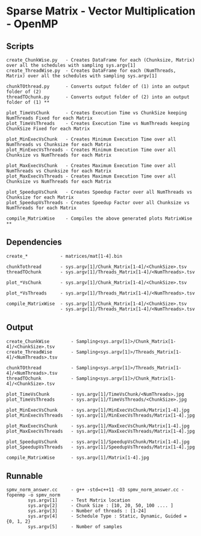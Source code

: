 # Sparse Matrix - Vector Multiplication - OpenMP

## Scripts
	
	create_ChunkWise.py   - Creates DataFrame for each (Chunksize, Matrix) over all the schedules with sampling sys.argv[1]
	create_ThreadWise.py  - Creates DataFrame for each (NumThreads, Matrix) over all the schedules with sampling sys.argv[1]
	
	chunkTOthread.py      - Converts output folder of (1) into an output folder of (2)
	threadTOchunk.py      - Converts output folder of (2) into an output folder of (1) **
	
	plot_TimeVsChunk	  - Creates Execution Time vs ChunkSize keeping NumThreads Fixed for each Matrix
	plot_TimeVsThreads	  - Creates Execution Time vs NumThreads keeping ChunkSize Fixed for each Matrix

	plot_MinExecVsChunk   - Creates Minimum Execution Time over all NumThreads vs Chunksize for each Matrix
	plot_MinExecVsThreads - Creates Minimum Execution Time over all Chunksize vs NumThreads for each Matrix

	plot_MaxExecVsChunk   - Creates Maximum Execution Time over all NumThreads vs Chunksize for each Matrix
	plot_MaxExecVsThreads - Creates Maximum Execution Time over all Chunksize vs NumThreads for each Matrix

	plot_SpeedupVsChunk   - Creates Speedup Factor over all NumThreads vs Chunksize for each Matrix
	plot_SpeedupVsThreads - Creates Speedup Factor over all Chunksize vs NumThreads for each Matrix

	compile_MatrixWise	  - Compiles the above generated plots MatrixWise **


## Dependencies
	
	create_*      		- matrices/mat[1-4].bin 

	chunkTothread 		- sys.argv[1]/Chunk_Matrix[1-4]/<ChunkSize>.tsv
	threadTOchunk 		- sys.argv[1]/Threads_Matrix[1-4]/<NumThreads>.tsv

	plot_*VsChunk 	 	- sys.argv[1]/Chunk_Matrix[1-4]/<ChunkSize>.tsv

	plot_*VsThreads 	- sys.argv[1]/Threads_Matrix[1-4]/<NumThreads>.tsv	

	compile_MatrixWise	- sys.argv[1]/Chunk_Matrix[1-4]/<ChunkSize>.tsv
						- sys.argv[1]/Threads_Matrix[1-4]/<NumThreads>.tsv	

## Output

	create_ChunkWise    	- Sampling<sys.argv[1]>/Chunk_Matrix[1-4]/<ChunkSize>.tsv
	create_ThreadWise	    - Sampling<sys.argv[1]>/Threads_Matrix[1-4]/<NumThreads>.tsv
	
	chunkTOthread 			- Sampling<sys.argv[1]>/Threads_Matrix[1-4]/<NumThreads>.tsv
	threadTOchunk 			- Sampling<sys.argv[1]>/Chunk_Matrix[1-4]/<ChunkSize>.tsv

	plot_TimeVsChunk	  	- sys.argv[1]/TimeVsChunk/<NumThreads>.jpg
	plot_TimeVsThreads	 	- sys.argv[1]/TimeVsThreads/<ChunkSize>.jpg

	plot_MinExecVsChunk   	- sys.argv[1]/MinExecVsChunk/Matrix[1-4].jpg
	plot_MinExecVsThreads 	- sys.argv[1]/MinExecVsThreads/Matrix[1-4].jpg

	plot_MaxExecVsChunk   	- sys.argv[1]/MaxExecVsChunk/Matrix[1-4].jpg
	plot_MaxExecVsThreads 	- sys.argv[1]/MaxExecVsThreads/Matrix[1-4].jpg

	plot_SpeedupVsChunk   	- sys.argv[1]/SpeedupVsChunk/Matrix[1-4].jpg
	plot_SpeedupVsThreads 	- sys.argv[1]/SpeedupVsThreads/Matrix[1-4].jpg

	compile_MatrixWise		- sys.argv[1]/Matrix[1-4].jpg

## Runnable
	
	spmv_norm_answer.cc		- g++ -std=c++11 -O3 spmv_norm_answer.cc -fopenmp -o spmv_norm 
		    sys.argv[1] 	- Test Matrix location
		    sys.argv[2]		- Chunk Size : [10, 20, 50, 100 .... ]
		    sys.argv[3]		- Number of threads : [1-24]
		    sys.argv[4]		- Schedule Type : Static, Dynamic, Guided = {0, 1, 2}
		    sys.argv[5]		- Number of samples
